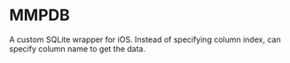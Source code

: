 # MMPDB
A custom SQLite wrapper for iOS. Instead of specifying column index, can specify column name to get the data.
